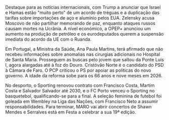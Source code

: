 Destaque para as notícias internacionais, com Trump a anunciar que Israel e Hamas estão "muito perto" de um acordo de tréguas e a duplicação das tarifas sobre importações de aço e alumínio pelos EUA. Zelensky acusa Moscovo de não partilhar memorando de paz, enquanto ataques russos causam mortes na Ucrânia. A nível económico, a OPEP+ anunciou um aumento na produção de petróleo e os eurodeputados querem a suspensão imediata do acordo da UE com o Ruanda.

Em Portugal, a Ministra da Saúde, Ana Paula Martins, terá afirmado que não recebeu informações sobre anomalias nas cirurgias adicionais no Hospital de Santa Maria. Prosseguem as buscas pelo jovem que saltou da Ponte Luís I, agora alargadas até à foz do Douro. Cristóvão Norte é o candidato do PSD à Câmara de Faro. O PCP criticou o PS por apoiar as políticas do novo governo. A idade da reforma sobe para os 66 anos e nove meses em 2026.

No desporto, o Sporting renovou contrato com Francisco Costa, Martim Costa e Salvador Salvador até 2030, e o FC Porto venceu o Sporting no basquetebol, qualificando-se para a final. A seleção feminina de futebol foi goleada em Wembley na Liga das Nações, com Francisco Neto a assumir responsabilidades. Para terminar, MARO vai abrir concertos de Shawn Mendes e Serralves está em Festa a celebrar a sua 19ª edição.
